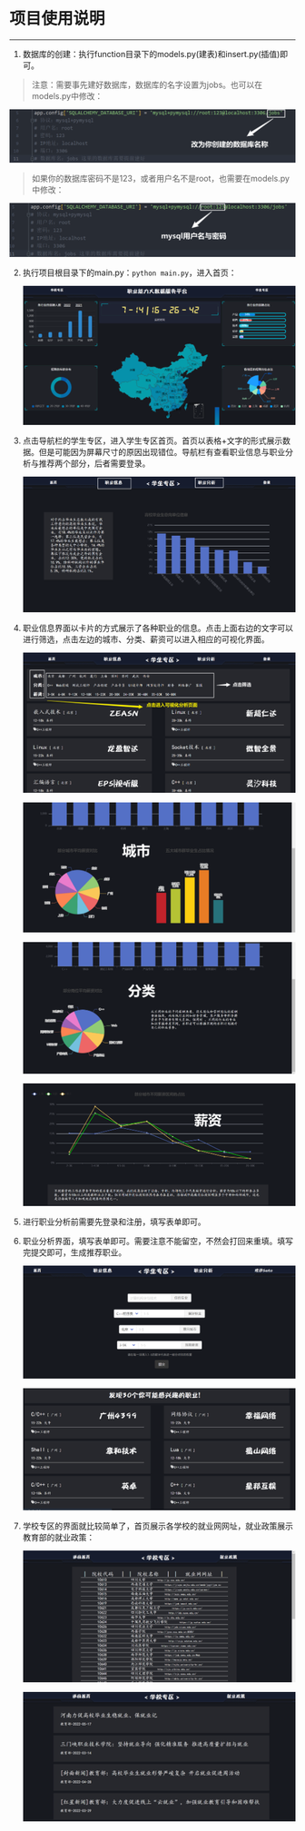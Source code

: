 # 项目使用说明
---

1. 数据库的创建：执行function目录下的models.py(建表)和insert.py(插值)即可。


> 注意：需要事先建好数据库，数据库的名字设置为jobs。也可以在models.py中修改：

![image-20220714162431019](/static/images/image-20220714162431019.png)

> 如果你的数据库密码不是123，或者用户名不是root，也需要在models.py中修改：

![image-20220714162559084](/static/images/image-20220714162559084.png)


2. 执行项目根目录下的main.py：`python main.py`，进入首页：

   ![image-20220714162651883](/static/images/image-20220714162651883.png)

3. 点击导航栏的学生专区，进入学生专区首页。首页以表格+文字的形式展示数据。但是可能因为屏幕尺寸的原因出现错位。导航栏有查看职业信息与职业分析与推荐两个部分，后者需要登录。

   ![image-20220714162747816](/static/images/image-20220714162747816.png)

4. 职业信息界面以卡片的方式展示了各种职业的信息。点击上面右边的文字可以进行筛选，点击左边的城市、分类、薪资可以进入相应的可视化界面。

   ![image-20220714163122698](/static/images/image-20220714163122698.png)

   ![image-20220714163307476](/static/images/image-20220714163307476.png)

   ![image-20220714163329198](/static/images/image-20220714163329198.png)

   ![image-20220714163353925](/static/images/image-20220714163353925.png)

5. 进行职业分析前需要先登录和注册，填写表单即可。

6. 职业分析界面，填写表单即可。需要注意不能留空，不然会打回来重填。填写完提交即可，生成推荐职业。

   ![image-20220714163614818](/static/images/image-20220714163614818.png)

   ![image-20220714164149840](/static/images/image-20220714164149840.png)

7. 学校专区的界面就比较简单了，首页展示各学校的就业网网址，就业政策展示教育部的就业政策：

   ![image-20220714164257851](/static/images/image-20220714164257851.png)

   ![image-20220714164327027](/static/images/image-20220714164327027.png)
